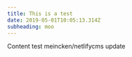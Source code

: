 ```yaml
---
title: This is a test
date: 2019-05-01T10:05:13.314Z
subheading: moo
---
```

Content test meincken/netlifycms update
